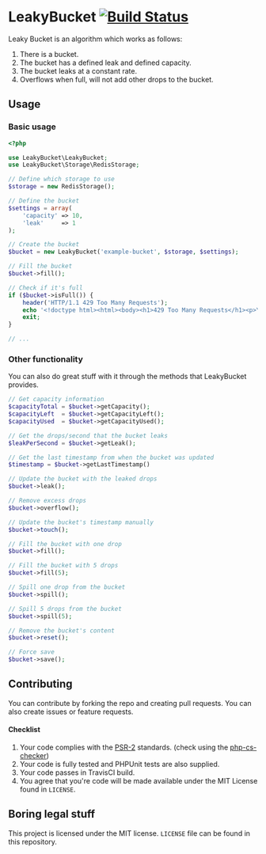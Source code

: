 # LeakyBucket [![Build Status](https://travis-ci.org/jeroenvisser101/LeakyBucket.svg?branch=master)](https://travis-ci.org/jeroenvisser101/LeakyBucket)
Leaky Bucket is an algorithm which works as follows:

1. There is a bucket.
1. The bucket has a defined leak and defined capacity.
1. The bucket leaks at a constant rate.
1. Overflows when full, will not add other drops to the bucket.

## Usage

### Basic usage
``` php
<?php

use LeakyBucket\LeakyBucket;
use LeakyBucket\Storage\RedisStorage;

// Define which storage to use
$storage = new RedisStorage();

// Define the bucket
$settings = array(
    'capacity' => 10,
    'leak'     => 1
);

// Create the bucket
$bucket = new LeakyBucket('example-bucket', $storage, $settings);

// Fill the bucket
$bucket->fill();

// Check if it's full
if ($bucket->isFull()) {
    header('HTTP/1.1 429 Too Many Requests');
    echo '<!doctype html><html><body><h1>429 Too Many Requests</h1><p>You seem to be doing a lot of requests. You\'re now cooling down.</p></body></html>';
    exit;
}

// ...
```

### Other functionality
You can also do great stuff with it through the methods that LeakyBucket provides.

``` php
// Get capacity information
$capacityTotal = $bucket->getCapacity();
$capacityLeft  = $bucket->getCapacityLeft();
$capacityUsed  = $bucket->getCapacityUsed();

// Get the drops/second that the bucket leaks
$leakPerSecond = $bucket->getLeak();

// Get the last timestamp from when the bucket was updated
$timestamp = $bucket->getLastTimestamp()

// Update the bucket with the leaked drops
$bucket->leak();

// Remove excess drops
$bucket->overflow();

// Update the bucket's timestamp manually
$bucket->touch();

// Fill the bucket with one drop
$bucket->fill();

// Fill the bucket with 5 drops
$bucket->fill(5);

// Spill one drop from the bucket
$bucket->spill();

// Spill 5 drops from the bucket
$bucket->spill(5);

// Remove the bucket's content
$bucket->reset();

// Force save
$bucket->save();
```


## Contributing
You can contribute by forking the repo and creating pull requests. You can also create issues or feature requests.

#### Checklist
1. Your code complies with the [PSR-2](http://www.php-fig.org/psr/psr-2/) standards. (check using the [php-cs-checker](http://cs.sensiolabs.org/))
1. Your code is fully tested and PHPUnit tests are also supplied.
1. Your code passes in TravisCI build.
1. You agree that you're code will be made available under the MIT License found in `LICENSE`.

## Boring legal stuff
This project is licensed under the MIT license. `LICENSE` file can be found in this repository.
